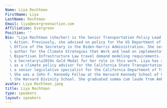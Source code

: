 ```yaml
---
Name: Liya Rechtman
FirstName: Liya
LastName: Rechtman
Email: liya@evergreenaction.com
Affiliation: Evergreen
Position: ''
Bio: "Liya Rechtman (she/her) is the Senior Transportation Policy Lead for Evergreen\
  \ Action. Previously, she advised on policy for the US Department of Transportation\
  \ Office of the Secretary in the Biden-Harris Administration. She served as lead\
  \ author for the Climate Strategies that Work and lead on implementation of the\
  \ Bipartisan Infrastructure Law travel demand modeling requirements. She received\
  \ a Secretary\u2019s Gold Medal for her role in this work. Liya has also served\
  \ as a climate policy advisor for the California State Transportation Agency and\
  \ a senior legislative specialist for the California Department of Transportation.\
  \ She was a John F. Kennedy Fellow at the Harvard Kennedy School of Government and\
  \ the Harvard Divinity School. She graduated summa cum laude from Amherst College."
avatar: Liya Rechtman.jpeg
title: Liya Rechtman
type: speakers
layout: speakers
---
```

